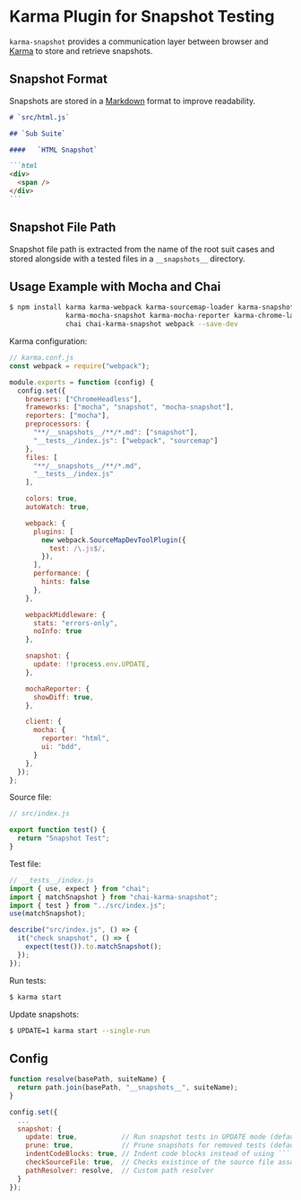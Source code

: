 # Karma Plugin for Snapshot Testing

`karma-snapshot` provides a communication layer between browser and [Karma](http://karma-runner.github.io/) to store and
retrieve snapshots.

## Snapshot Format

Snapshots are stored in a [Markdown](https://en.wikipedia.org/wiki/Markdown) format to improve readability.

````md
# `src/html.js`

## `Sub Suite`

####   `HTML Snapshot`

```html
<div>
  <span />
</div>
```
````

## Snapshot File Path

Snapshot file path is extracted from the name of the root suit cases and stored alongside with a tested files in a
`__snapshots__` directory.

## Usage Example with Mocha and Chai

```sh
$ npm install karma karma-webpack karma-sourcemap-loader karma-snapshot karma-mocha \
              karma-mocha-snapshot karma-mocha-reporter karma-chrome-launcher mocha \
              chai chai-karma-snapshot webpack --save-dev
```

Karma configuration: 

```js
// karma.conf.js
const webpack = require("webpack");

module.exports = function (config) {
  config.set({
    browsers: ["ChromeHeadless"],
    frameworks: ["mocha", "snapshot", "mocha-snapshot"],
    reporters: ["mocha"],
    preprocessors: {
      "**/__snapshots__/**/*.md": ["snapshot"],
      "__tests__/index.js": ["webpack", "sourcemap"]
    },
    files: [
      "**/__snapshots__/**/*.md",
      "__tests__/index.js"
    ],

    colors: true,
    autoWatch: true,

    webpack: {
      plugins: [
        new webpack.SourceMapDevToolPlugin({
          test: /\.js$/,
        }),
      ],
      performance: {
        hints: false
      },
    },

    webpackMiddleware: {
      stats: "errors-only",
      noInfo: true
    },

    snapshot: {
      update: !!process.env.UPDATE,
    },

    mochaReporter: {
      showDiff: true,
    },

    client: {
      mocha: {
        reporter: "html",
        ui: "bdd",
      }
    },
  });
};
```

Source file:

```js
// src/index.js

export function test() {
  return "Snapshot Test";
}
```

Test file:

```js
// __tests__/index.js
import { use, expect } from "chai";
import { matchSnapshot } from "chai-karma-snapshot";
import { test } from "../src/index.js";
use(matchSnapshot);

describe("src/index.js", () => {
  it("check snapshot", () => {
    expect(test()).to.matchSnapshot();
  });
});
```

Run tests:

```sh
$ karma start
```

Update snapshots:

```sh
$ UPDATE=1 karma start --single-run
```

## Config

```js
function resolve(basePath, suiteName) {
  return path.join(basePath, "__snapshots__", suiteName);
}

config.set({
  ...
  snapshot: {
    update: true,           // Run snapshot tests in UPDATE mode (default: false)
    prune: true,            // Prune snapshots for removed tests (default: true)
    indentCodeBlocks: true, // Indent code blocks instead of using ``` delimiters (default: false)
    checkSourceFile: true,  // Checks existince of the source file associated with tests (default: false)
    pathResolver: resolve,  // Custom path resolver
  }
});
```
